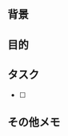 <!-- あくまでテンプレートなので必ずしもすべての項目を埋めなくてよいです -->
## 背景
<!-- issueを立てた理由や現状問題となっていること -->

## 目的
<!-- issueを達成することで何が得たいのか -->

## タスク
<!-- 細かいタスクに分解できるなら書き出す -->
- [ ] 

## その他メモ
<!-- 調べたことや書き残しておきたいこと -->
